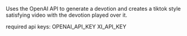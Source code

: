 Uses the OpenAI API to generate a devotion and creates a tiktok style satisfying video with the devotion played over it.

required api keys:
OPENAI_API_KEY
XI_API_KEY
